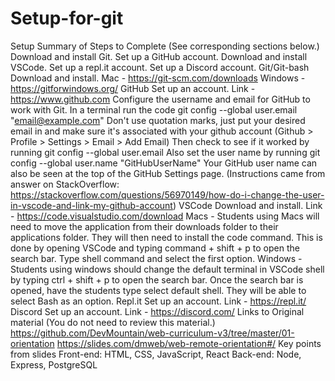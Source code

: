 # Setup-for-git

Setup
Summary of Steps to Complete (See corresponding sections below.)
 Download and install Git.
 Set up a GitHub account.
 Download and install VSCode.
 Set up a repl.it account.
 Set up a Discord account.
Git/Git-bash
Download and install.
Mac - https://git-scm.com/downloads
Windows - https://gitforwindows.org/
GitHub
Set up an account.
Link - https://www.github.com
Configure the username and email for GitHub to work with Git.
In a terminal run the code git config --global user.email "email@example.com"
Don't use quotation marks, just put your desired email in and make sure it's associated with your github account (Github > Profile > Settings > Email > Add Email)
Then check to see if it worked by running git config --global user.email
Also set the user name by running git config --global user.name "GitHubUserName"
Your GitHub user name can also be seen at the top of the GitHub Settings page.
(Instructions came from answer on StackOverflow: https://stackoverflow.com/questions/56970149/how-do-i-change-the-user-in-vscode-and-link-my-github-account)
VSCode
Download and install.
Link - https://code.visualstudio.com/download
Macs - Students using Macs will need to move the application from their downloads folder to their applications folder. They will then need to install the code command. This is done by opening VSCode and typing command + shift + p to open the search bar. Type shell command and select the first option.
Windows - Students using windows should change the default terminal in VSCode shell by typing ctrl + shift + p to open the search bar. Once the search bar is opened, have the students type select default shell. They will be able to select Bash as an option.
Repl.it
Set up an account.
Link - https://repl.it/
Discord
Set up an account.
Link - https://discord.com/
Links to Original material (You do not need to review this material.)
https://github.com/DevMountain/web-curriculum-v3/tree/master/01-orientation
https://slides.com/dmweb/web-remote-orientation#/
Key points from slides
Front-end: HTML, CSS, JavaScript, React
Back-end: Node, Express, PostgreSQL
